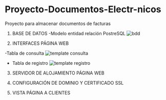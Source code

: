 # Proyecto-Documentos-Electr-nicos
Proyecto para almacenar documentos de facturas

1) BASE DE DATOS
-Modelo entidad relación PostreSQL
![bdd](https://user-images.githubusercontent.com/38590809/190698861-18faeefd-b1b8-4f19-9f59-1d711af84fad.jpeg)

2) INTERFACES PÁGINA WEB

-Tabla de consulta
![template consulta](https://user-images.githubusercontent.com/38590809/190711164-7a3c66d3-3627-48e1-8330-47d9cd128138.jpeg)

- Tabla de registro
![template registro](https://user-images.githubusercontent.com/38590809/190711535-4d3c5392-0eae-4e89-8a35-799cbb028bfd.jpeg)


3) SERVIDOR DE ALOJAMIENTO PÁGINA WEB

4) CONFIGURACIÓN DE DOMINIO Y CERTIFICADO SSL

5) VISTA PÁGINA A CLIENTES
